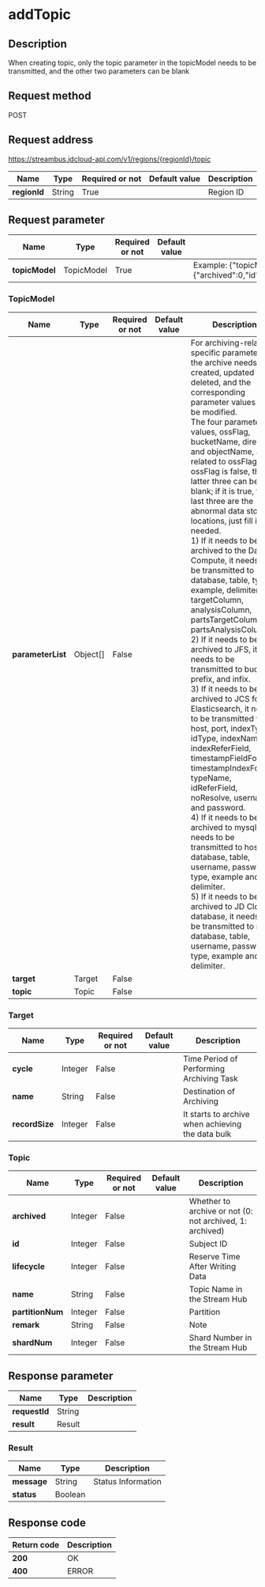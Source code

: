 # addTopic


## Description
When creating topic, only the topic parameter in the topicModel needs to be transmitted, and the other two parameters can be blank

## Request method
POST

## Request address
https://streambus.jdcloud-api.com/v1/regions/{regionId}/topic

|Name|Type|Required or not|Default value|Description|
|---|---|---|---|---|
|**regionId**|String|True| |Region ID|

## Request parameter
|Name|Type|Required or not|Default value|Description|
|---|---|---|---|---|
|**topicModel**|TopicModel|True| |Example: {"topicModel":{"topic":{"archived":0,"id":"","name":"create","remark":"Note","shardNum":1,"partitionNum":2,"lifecycle":3}}}|

### TopicModel
|Name|Type|Required or not|Default value|Description|
|---|---|---|---|---|
|**parameterList**|Object[]|False| |For archiving-related specific parameters, the archive needs to be created, updated and deleted, and the corresponding parameter values shall be modified. <br> The four parameter values, ossFlag, bucketName, directory and objectName, are related to ossFlag. If ossFlag is false, the latter three can be blank; if it is true, the last three are the abnormal data storage locations, just fill in as needed. <br> 1) If it needs to be archived to the Data Compute, it needs to be transmitted to database, table, type, example, delimiter, targetColumn, analysisColumn, partsTargetColumn and partsAnalysisColumn. <br> 2) If it needs to be archived to JFS, it needs to be transmitted to bucket, prefix, and infix. <br>3) If it needs to be archived to JCS for Elasticsearch, it needs to be transmitted to host, port, indexType, idType, indexName, indexReferField, timestampFieldFormat, timestampIndexFormat, typeName, idReferField, noResolve, username and password. <br> 4) If it needs to be archived to mysql, it needs to be transmitted to host, database, table, username, password, type, example and delimiter. <br>5) If it needs to be archived to JD Cloud database, it needs to be transmitted to rdsId, database, table, username, password, type, example and delimiter. |
|**target**|Target|False| | |
|**topic**|Topic|False| | |
### Target
|Name|Type|Required or not|Default value|Description|
|---|---|---|---|---|
|**cycle**|Integer|False| |Time Period of Performing Archiving Task|
|**name**|String|False| |Destination of Archiving|
|**recordSize**|Integer|False| |It starts to archive when achieving the data bulk|
### Topic
|Name|Type|Required or not|Default value|Description|
|---|---|---|---|---|
|**archived**|Integer|False| |Whether to archive or not (0: not archived, 1: archived)|
|**id**|Integer|False| |Subject ID|
|**lifecycle**|Integer|False| |Reserve Time After Writing Data|
|**name**|String|False| |Topic Name in the Stream Hub|
|**partitionNum**|Integer|False| |Partition|
|**remark**|String|False| |Note|
|**shardNum**|Integer|False| |Shard Number in the Stream Hub|

## Response parameter
|Name|Type|Description|
|---|---|---|
|**requestId**|String| |
|**result**|Result| |


### Result
|Name|Type|Description|
|---|---|---|
|**message**|String|Status Information|
|**status**|Boolean| |

## Response code
|Return code|Description|
|---|---|
|**200**|OK|
|**400**|ERROR|
